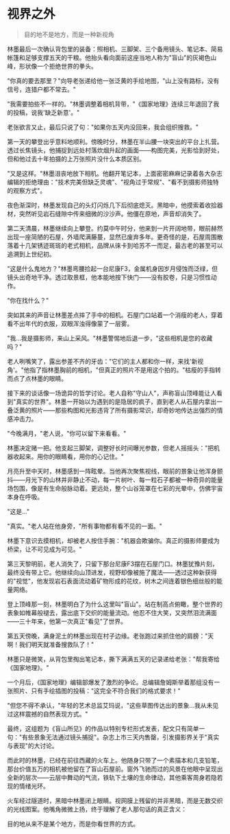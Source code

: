 # 视界之外

> 目的地不是地方，而是一种新视角

林墨最后一次确认背包里的装备：照相机、三脚架、三个备用镜头、笔记本、简易帐篷和足够支撑五天的干粮。他抬头看向面前这座当地人称为"盲山"的灰褐色山峰，形状像一个拒绝世界的拳头。

"你真的要去那里？"向导老张递给他一张泛黄的手绘地图，"山上没有路标，没有信号，连猎户都不常去。"

"我需要拍些不一样的。"林墨调整着相机背带，"《国家地理》连续三年退回了我的投稿，说我'缺乏新意'。"

老张欲言又止，最后只说了句："如果你五天内没回来，我会组织搜救。"

第一天的攀登出乎意料地顺利。傍晚时分，林墨在半山腰一块突出的平台上扎营。透过长焦镜头，他捕捉到远处村落炊烟升起的画面——构图完美，光影恰到好处，但和他过去十年拍摄的上万张照片没什么本质区别。

"又是这样。"林墨沮丧地放下相机。他翻开笔记本，上面密密麻麻记录着各大杂志编辑的拒绝理由："技术完美但缺乏灵魂"、"视角过于常规"、"看不到摄影师独特的观察方式"。

夜色渐深时，林墨发现自己的头灯闪烁几下后彻底熄灭。黑暗中，他摸索着收拾器材，突然听见岩石缝隙中传来细微的沙沙声。他僵在原地，声音却消失了。

第二天清晨，林墨继续向上攀登。约莫中午时分，他来到一片开阔地带，眼前赫然出现一座简陋的石屋，外墙爬满藤蔓，显然已废弃多年。更奇怪的是，石屋周围散落着十几架锈迹斑斑的老式相机，品牌从徕卡到哈苏不一而足，最古老的甚至可以追溯到上世纪初。

"这是什么鬼地方？"林墨弯腰捡起一台尼康F3，金属机身因岁月侵蚀而泛绿，但镜头出奇地干净。透过取景框，他本能地按下快门——没有胶卷，只是习惯性动作。

"你在找什么？"

突如其来的声音让林墨差点摔了手中的相机。石屋门口站着一个消瘦的老人，穿着看不出年代的衣服，双眼浑浊得像蒙了一层雾。

"我...我是摄影师，来山上采风。"林墨警惕地后退一步，"这些相机是您的收藏吗？"

老人咧嘴笑了，露出参差不齐的牙齿："它们的主人都和你一样，来找'新视角'。"他指了指林墨胸前的相机，"但真正的照片不是用这个拍的。"枯瘦的手指转而点了点林墨的眼睛。

接下来的谈话像一场诡异的哲学讨论。老人自称"守山人"，声称盲山顶峰能让人看到"真实的世界"。林墨一开始以为遇到的是隐居的疯子，直到老人从石屋内拿出一叠泛黄的照片——那些构图和光影违背了所有摄影常识，却奇妙地传达出强烈的情感冲击力。

"今晚满月，"老人说，"你可以留下来看看。"

林墨决定赌一把。他支起三脚架，调整好长时间曝光参数，但老人摇摇头："把机器收起来。用你的眼睛看，用你的心记住。"

月亮升至中天时，林墨感到一阵眩晕。当他再次聚焦视线，眼前的景象让他浑身颤抖——月光下的山林并非静止不动，每一片树叶、每一粒石子都被一种奇异的能量场包围，像是有生命般脉动着。更远处，整个山谷笼罩在七彩的光晕中，仿佛宇宙本身在呼吸。

"这是..."

"真实。"老人站在他身旁，"所有事物都有看不见的一面。"

林墨下意识去摸相机，却被老人按住手腕："机器会欺骗你。真正的摄影师要成为桥梁，让不可见成为可见。"

第三天黎明前，老人消失了，只留下那台尼康F3摆在石屋门口。林墨犹豫片刻，最终没有带上它。他继续向山顶进发，视野却像被施了魔法——透过这种新获得的"视觉"，他发现岩石表面流动着矿物形成的花纹，树木之间连着银色细丝般的能量网络。

登上顶峰那一刻，林墨明白了为什么这里叫"盲山"。站在制高点俯瞰，整个世界的表象如帷幕般褪去，露出底下交织的能量流动。他忍不住大笑，又突然泪流满面——三十年来，他第一次真正"看见"了世界。

第五天傍晚，满身泥土的林墨出现在村子边缘。老张跑过来抓住他的肩膀："天啊！我们明天就准备搜救队了！"

林墨只是微笑，从背包里掏出笔记本，撕下满满五天的记录递给老张："帮我寄给《国家地理》。"

一个月后，《国家地理》编辑部爆发了激烈的争论。总编辑詹姆斯举着那组没有一张照片、只有手绘插图的投稿："这完全不符合我们的格式要求！"

"但您不得不承认，"年轻的艺术总监艾玛说，"这些草图传达出的景象...我从未见过这样震撼的自然表现方式。"

最终，这组题为《盲山所见》的作品以特别专栏形式发表，配文只有简单一句："有些景象无法通过镜头捕捉"。杂志上市三天内售罄，引发摄影界关于"真实与表现"的大讨论。

而此时的林墨，已经在前往西藏的火车上。他随身只带了一个素描本和几支铅笔，那台价值五万的相机被他留在了盲山石屋前。窗外飞驰而过的风景在他眼中呈现出全新的层次——云层中舞动的气流，铁轨下土壤的生命律动，其他乘客周身若隐若现的情绪光环。

火车经过隧道时，黑暗中林墨闭上眼睛。视网膜上残留的并非黑暗，而是无数交织的光线图案。他嘴角微微上扬，终于理解了老人那句话的真正含义：

目的地从来不是某个地方，而是你看世界的方式。